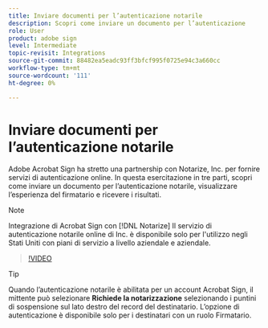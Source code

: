 ```yaml
---
title: Inviare documenti per l’autenticazione notarile
description: Scopri come inviare un documento per l’autenticazione
role: User
product: adobe sign
level: Intermediate
topic-revisit: Integrations
source-git-commit: 88482ea5eadc93ff3bfcf995f0725e94c3a660cc
workflow-type: tm+mt
source-wordcount: '111'
ht-degree: 0%

---
```


# Inviare documenti per l’autenticazione notarile

Adobe Acrobat Sign ha stretto una partnership con Notarize, Inc. per fornire servizi di autenticazione online. In questa esercitazione in tre parti, scopri come inviare un documento per l’autenticazione notarile, visualizzare l’esperienza del firmatario e ricevere i risultati.

>[!NOTE]
>
>Integrazione di Acrobat Sign con [!DNL Notarize] Il servizio di autenticazione notarile online di Inc. è disponibile solo per l&#39;utilizzo negli Stati Uniti con piani di servizio a livello aziendale e aziendale.

>[!VIDEO](https://video.tv.adobe.com/v/341029?hidetitle=true)

>[!TIP]
>
>Quando l’autenticazione notarile è abilitata per un account Acrobat Sign, il mittente può selezionare **Richiede la notarizzazione** selezionando i puntini di sospensione sul lato destro del record del destinatario. L’opzione di autenticazione è disponibile solo per i destinatari con un ruolo Firmatario.


